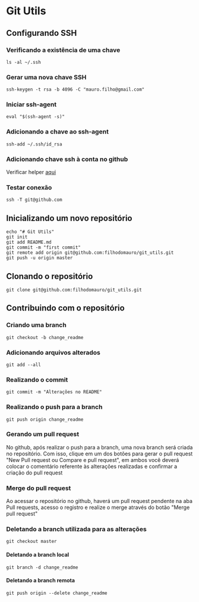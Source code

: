 # Git Utils

## Configurando SSH

### Verificando a existência de uma chave
```
ls -al ~/.ssh
```

### Gerar uma nova chave SSH

```
ssh-keygen -t rsa -b 4096 -C "mauro.filho@gmail.com"
```

### Iniciar ssh-agent

```
eval "$(ssh-agent -s)"
```

### Adicionando a chave ao ssh-agent

```
ssh-add ~/.ssh/id_rsa
```
### Adicionando chave ssh à conta no github

Verificar helper [aqui](https://help.github.com/articles/adding-a-new-ssh-key-to-your-github-account/)

### Testar conexão

```
ssh -T git@github.com
```

## Inicializando um novo repositório

```
echo "# Git Utils"
git init
git add README.md
git commit -m "first commit"
git remote add origin git@github.com:filhodomauro/git_utils.git
git push -u origin master
```

## Clonando o repositório

```
git clone git@github.com:filhodomauro/git_utils.git
```
## Contribuindo com o repositório

### Criando uma branch
```
git checkout -b change_readme
```

### Adicionando arquivos alterados

```
git add --all
```

### Realizando o commit

```
git commit -m "Alterações no README"
```

### Realizando o push para a branch

```
git push origin change_readme
```

### Gerando um pull request

No github, após realizar o push para a branch, uma nova branch será criada no repositório. Com isso, clique em um dos botões para gerar o pull request "New Pull request ou Compare e pull request", em ambos você deverá colocar o comentário referente às alterações realizadas e confirmar a criação do pull request

### Merge do pull request

Ao acessar o repositório no github, haverá um pull request pendente na aba Pull requests,
acesso o registro e realize o merge através do botão "Merge pull request"

### Deletando a branch utilizada para as alterações

```
git checkout master
```

#### Deletando a branch local

```
git branch -d change_readme
```

#### Deletando a branch remota

```
git push origin --delete change_readme
```
